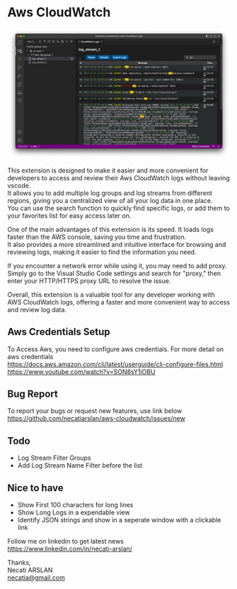# Aws CloudWatch 

![screenshoot](media/main-screen.png)

This extension is designed to make it easier and more convenient for developers to access and review their Aws CloudWatch logs without leaving vscode. \
It allows you to add multiple log groups and log streams from different regions, giving you a centralized view of all your log data in one place. \
You can use the search function to quickly find specific logs, or add them to your favorites list for easy access later on.

One of the main advantages of this extension is its speed. It loads logs faster than the AWS console, saving you time and frustration. \
It also provides a more streamlined and intuitive interface for browsing and reviewing logs, making it easier to find the information you need.

If you encounter a network error while using it, you may need to add proxy. Simply go to the Visual Studio Code settings and search for "proxy," then enter your HTTP/HTTPS proxy URL to resolve the issue.

Overall, this extension is a valuable tool for any developer working with AWS CloudWatch logs, offering a faster and more convenient way to access and review log data.

## Aws Credentials Setup
To Access Aws, you need to configure aws credentials.
For more detail on aws credentials \
https://docs.aws.amazon.com/cli/latest/userguide/cli-configure-files.html \
https://www.youtube.com/watch?v=SON8sY1iOBU

## Bug Report
To report your bugs or request new features, use link below\
https://github.com/necatiarslan/aws-cloudwatch/issues/new

## Todo
- Log Stream Filter Groups
- Add Log Stream Name Filter before the list

## Nice to have
- Show First 100 characters for long lines
- Show Long Logs in a expendable view
- Identify JSON strings and show in a seperate window with a clickable link

Follow me on linkedin to get latest news \
https://www.linkedin.com/in/necati-arslan/

Thanks, \
Necati ARSLAN \
necatia@gmail.com